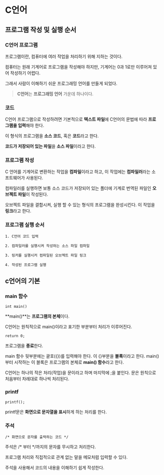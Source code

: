 # C언어

## 프로그램 작성 및 실행 순서

### C언어 프로그램

프로그램이란,  컴퓨터에 여러 작업을 처리하기 위해 지하는 것이다.

컴퓨터는 원래 기계어로 프로그램을 작성해야 하지만, 기계어는 0과 1로만 이루어져 있어 작성하기 어렵다.

그래서 사람이 이해하기 쉬운 프로그래밍 언어를 만들게 되었다.

> **C언어**는 **프로그래밍 언어** 가운데 하나이다.

### 코드

C언어 프로그램으로 작성하려면 기본적으로 **텍스트 파일**에 C언어의 문법에 따라 **프로그램을 입력**해야 한다.

이 형식의 프로그램을 **소스 코드**, 혹은 **코드**라고 한다.

**코드가 저장되어 있는 파일**을 **소스 파일**이라고 한다.

### 프로그램 작성

C 언어를 기계어로 변환하는 작업을 **컴파일**이라고 하고, 이 작업에는 **컴파일러**라는 소프트웨어가 사용된다.

컴파일러를 실행하면 보통 소스 코드가 저장되어 있는 폴더에 기계로 번역된 파일인 **오브젝트 파일**이 작성된다.

오브젝트 파일을 결합시켜, 실행 할 수 있는 형식의 프로그램을 완성시킨다. 이 작업을 **링크**라고 한다.

### 프로그램 실행 순서

    1. C언어 코드 입력

    2. 컴파일러를 실행시켜 작성하는 소스 파일 컴파일

    3. 링커를 실행시커 컴파일된 오브젝트 파일 링크

    4. 작성된 프로그램 실행
    
## c언어의 기본

### main 함수

```
int main()
```

**main()**는 **프로그램의 본체**이다.

C언어는 원칙적으로 main()이라고 표기한 부분부터 처리가 이루어진다.

```
return 0;
```

프로그램을 **종료**한다.

main 함수 뒷부분에는 괄호({})를 입력해야 한다. 이 {}부분을 **블록**이라고 한다. main()부터 시작하는 이 블록은 프로그램의 본체로 **main() 함수**라고 한다.

C언어는 하나의 작은 처리(작업)을 문이라고 하며 마지막에 ;을 붙인다. 문은 원칙으로 처음부터 차례대로 하나씩 처리된다.

### printf

```
printf();
```
printf문은 **화면으로 문자열을 표시**하게 하는 처리를 한다.

### 주석

```
/* 화면으로 문자를 출력하는 코드 */
```

주석은 /* 부터 &#42;/까지의 문자를 무시하고 처리한다.

프로그램 처리와 직접적으로 관계 없는 말을 메모처럼 입력할 수 있다.

주석을 사용해서 코드의 내용을 이해하기 쉽게 작성한다.

